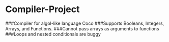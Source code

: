 # Compiler-Project

###Compiler for algol-like language Coco
###Supports Booleans, Integers, Arrays, and Functions.
###Cannot pass arrays as arguments to functions
###Loops and nested conditionals are buggy
